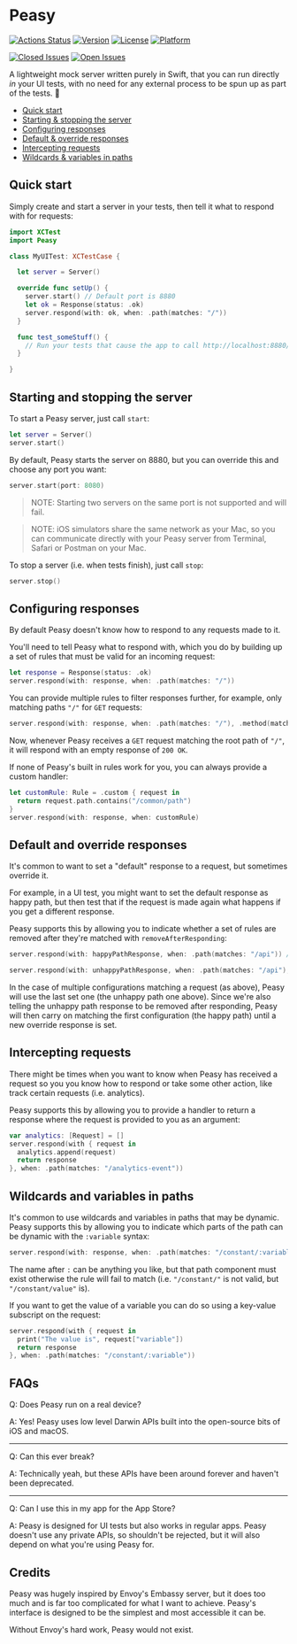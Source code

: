 # Peasy

[![Actions Status](https://github.com/kanecheshire/Peasy/workflows/Swift/badge.svg)](https://github.com/kanecheshire/Peasy/actions)
[![Version](https://img.shields.io/cocoapods/v/Peasy.svg?style=flat)](http://cocoapods.org/pods/Peasy)
[![License](https://img.shields.io/cocoapods/l/Peasy.svg?style=flat)](http://cocoapods.org/pods/Peasy)
[![Platform](https://img.shields.io/cocoapods/p/Peasy.svg?style=flat)](http://cocoapods.org/pods/Peasy)

[![Closed Issues](https://img.shields.io/github/issues-closed-raw/kanecheshire/Peasy)](https://github.com/KaneCheshire/Peasy/issues?q=is%3Aissue+is%3Aclosed)
[![Open Issues](https://img.shields.io/github/issues-raw/kanecheshire/Peasy)](https://github.com/kanecheshire/Peasy/issues)

A lightweight mock server written purely in Swift,
that you can run directly _in_ your UI tests, with no need for any external
process to be spun up as part of the tests. 🎉

- [Quick start](#quick-start)
- [Starting & stopping the server](#starting-and-stopping-the-server)
- [Configuring responses](#configuring-responses)
- [Default & override responses](#default-and-override-responses)
- [Intercepting requests](#intercepting-requests)
- [Wildcards & variables in paths](#wildcards-and-variables-in-paths)

## Quick start

Simply create and start a server in your tests, then tell it what to respond
with for requests:

```swift
import XCTest
import Peasy

class MyUITest: XCTestCase {

  let server = Server()

  override func setUp() {
    server.start() // Default port is 8880
    let ok = Response(status: .ok)
    server.respond(with: ok, when: .path(matches: "/"))
  }

  func test_someStuff() {
    // Run your tests that cause the app to call http://localhost:8880/
  }

}
```

## Starting and stopping the server

To start a Peasy server, just call `start`:

```swift
let server = Server()
server.start()
```

By default, Peasy starts the server on 8880, but you can override this and choose
any port you want:

```swift
server.start(port: 8080)
```

> NOTE: Starting two servers on the same port is not supported and will fail.

> NOTE: iOS simulators share the same network as your Mac, so you can communicate
directly with your Peasy server from Terminal, Safari or Postman on your Mac.

To stop a server (i.e. when tests finish), just call `stop`:

```swift
server.stop()
```

## Configuring responses

By default Peasy doesn't know how to respond to any requests made to it.

You'll need to tell Peasy what to respond with, which you do by building up a set
of rules that must be valid for an incoming request:

```swift
let response = Response(status: .ok)
server.respond(with: response, when: .path(matches: "/"))
```

You can provide multiple rules to filter responses further, for example, only matching
paths `"/"` for `GET` requests:

```swift
server.respond(with: response, when: .path(matches: "/"), .method(matches: .get))
```

Now, whenever Peasy receives a `GET` request matching the root path of `"/"`, it will respond
with an empty response of `200 OK`.

If none of Peasy's built in rules work for you, you can always provide a custom handler:

```swift
let customRule: Rule = .custom { request in
  return request.path.contains("/common/path")
}
server.respond(with: response, when: customRule)
```

## Default and override responses

It's common to want to set a "default" response to a request, but sometimes override
it.

For example, in a UI test, you might want to set the default response as happy path, but then
test that if the request is made again what happens if you get a different response.

Peasy supports this by allowing you to indicate whether a set of rules are removed after they're
matched with `removeAfterResponding`:

```swift
server.respond(with: happyPathResponse, when: .path(matches: "/api")) // removeAfterResponding defaults to false, so this will persist

server.respond(with: unhappyPathResponse, when: .path(matches: "/api"), removeAfterResponding: true) // This will match before the happy path response and will be removed after responding
```

In the case of multiple configurations matching a request (as above), Peasy will use the last set one (the unhappy path one above). Since we're also telling the unhappy path response to be removed after responding,
Peasy will then carry on matching the first configuration (the happy path) until a new override response is set.

## Intercepting requests

There might be times when you want to know when Peasy has received a request so you
you know how to respond or take some other action, like track certain requests (i.e. analytics).

Peasy supports this by allowing you to provide a handler to return a response where the request is
provided to you as an argument:

```swift
var analytics: [Request] = []
server.respond(with { request in
  analytics.append(request)
  return response
}, when: .path(matches: "/analytics-event"))
```

## Wildcards and variables in paths

It's common to use wildcards and variables in paths that may be dynamic. Peasy supports
this by allowing you to indicate which parts of the path can be dynamic with the `:variable`
syntax:

```swift
server.respond(with: response, when: .path(matches: "/constant/:variable"))
```

The name after `:` can be anything you like, but that path component must exist otherwise
the rule will fail to match (i.e. `"/constant/"` is not valid, but `"/constant/value"` is).

If you want to get the value of a variable you can do so using a key-value subscript on the
request:

```swift
server.respond(with { request in
  print("The value is", request["variable"])
  return response
}, when: .path(matches: "/constant/:variable"))
```

## FAQs

Q: Does Peasy run on a real device?

A: Yes! Peasy uses low level Darwin APIs built into the open-source bits of iOS and macOS.

---

Q: Can this ever break?

A: Technically yeah, but these APIs have been around forever and haven't been deprecated.

---

Q: Can I use this in my app for the App Store?

A: Peasy is designed for UI tests but also works in regular apps. Peasy doesn't use
any private APIs, so shouldn't be rejected, but it will also depend on what you're using Peasy for.

## Credits

Peasy was hugely inspired by Envoy's Embassy server, but it does too much and
is far too complicated for what I want to achieve. Peasy's interface is designed
to be the simplest and most accessible it can be.

Without Envoy's hard work, Peasy would not exist.
